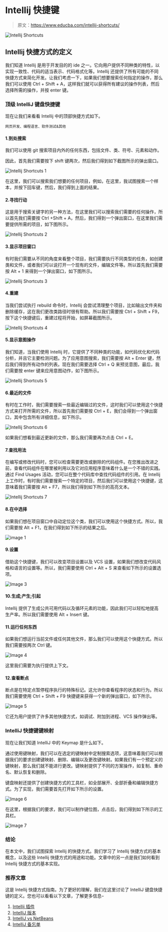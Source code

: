 # Intellij 快捷键

> 原文：<https://www.educba.com/intellij-shortcuts/>

![Intellij Shortcuts](img/a468855b9237e68bbff08a573611b31e.png)



## Intellij 快捷方式的定义

我们知道 Intellij 是用于开发目的的 ide 之一。它向用户提供不同种类的特性，以实现一致性、代码的适当表示、代码格式化等。Intellij 还提供了所有可能的不同快捷方式来简化开发。让我们考虑一下，如果我们想要搜索任何指定的操作，那么我们可以使用 Ctrl + Shift + A，这样我们就可以获得所有建议的操作列表，然后选择所需的操作，并按 enter 键。

### 顶级 IntelliJ 键盘快捷键

现在让我们来看看 Intellij 中的顶部快捷方式如下。

<small>网页开发、编程语言、软件测试&其他</small>

#### 1.到处搜索

我们可以使用 git 搜索项目内外的任何东西，包括文件、类、符号、元素和动作。

因此，首先我们需要按下 shift 键两次，然后我们得到如下截图所示的弹出窗口。

![Intellij Shortcuts 1](img/aa51697ef147eabebcd819a1e20016fe.png)



在这里，我们可以搜索我们想要的任何项目，例如，在这里，我试图搜索一个样本，并按下回车键，然后，我们得到上面的结果。

#### 2.寻找行动

这是用于搜索关键字的另一种方法，在这里我们可以搜索我们需要的任何操作，所以首先我们需要按 Ctrl +Shift + A，然后，我们得到一个弹出窗口，在这里我们需要提供所需的项目，如下图所示。

![Intellij Shortcuts 2](img/be702ccf0f299e5c6dd358484d0599ff.png)



#### 3.显示项目窗口

有时我们需要从不同的角度来看整个项目，我们需要执行不同类型的任务，如创建类和文件，或者我们可以说打开一个现有的文件，编辑文件等。所以首先我们需要按 Alt + 1 来得到一个弹出窗口，如下图所示。

![Intellij Shortcuts 3](img/fc21d4151a6084db9b812f5238cb564d.png)



#### 4.重建

当我们尝试执行 rebuild 命令时，Intellij 会尝试清理整个项目，比如输出文件夹和删除缓存，这在我们更改类路径时很有帮助。所以我们需要按 Ctrl + Shift + F9，按下这个快捷键后，重建过程将开始，如屏幕截图所示。

![Intellij Shortcuts 4](img/18bca707df100b875185e4c885fc1bb7.png)



#### 5.显示意图操作

我们知道，当我们使用 Intellij 时，它提供了不同种类的功能，如代码优化和代码分析，并且它主要检测问题。为了应用意图搜索，我们需要按 Alt + Enter 键，然后我们得到所有动作的列表。现在我们需要选择 Ctrl + Q 来预览意图，最后，我们需要按 enter 键来应用意图动作，如下图所示。

![Intellij Shortcuts 5](img/6596b1abc77ad662bf615193f8d7c817.png)



#### 6.最近的文件

有时在工作时，我们需要搜索一些最近编辑过的文件，这时我们可以使用这个快捷方式来打开所需的文件，所以首先我们需要按 Ctrl + E，我们会得到一个弹出窗口，其中包含所有详细信息，如下所示。

![Intellij Shortcuts 6](img/2ea282992301bcaa0d40b880f2139445.png)



如果我们想看到最近更新的文件，那么我们需要再次点击 Ctrl + E。

#### 7.查找用法

在编写或修改代码时，您可以检查需要更改或删除的代码组件。在您推出改进之前，查看代码组件在哪里被利用以及它对应用程序意味着什么是一个不错的实践。通过 Find Usages 活动，您可以在整个代码库中查找代码组件的引用。在 Intellij 上工作时，有时我们需要搜索一个特定的项目，然后我们可以使用这个快捷键，这意味着我们需要按 Alt + F7，所以我们得到如下所示的高亮文本。

![Intellij Shortcuts 7](img/eab49e81b328316e677c8fd51d427d4c.png)



#### 8.在中选择

如果我们想在项目窗口中自动定位这个类，我们可以使用这个快捷方式。所以，我们需要按 Alt + F1，在我们得到如下所示的结果之后。

![image 1](img/0022c11ad798fa0f17fb7bc3d003bd78.png)



#### 9.设置

借助这个快捷键，我们可以改变项目设置以及 VCS 设置，如果我们想改变代码风格和语言的设置等。所以，我们需要使用 Ctrl + Alt + S 来查看如下所示的设置选项。

![Image 3](img/9cb6785c1e095e46683c988d4bf7027d.png)



#### 10.生成;产生;引起

Intellij 提供了生成公共可用代码以及循环元素的功能，因此我们可以轻松地提高生产率。所以我们需要使用 Alt + Insert 键。

#### 11.运行任何东西

如果我们想运行当前文件或任何其他文件，那么我们可以使用这个快捷方式。所以我们需要按两次 Ctrl 键。

![Image 4](img/aee867af7d7b37f4c11a06a6c13bc1b2.png)



这里我们需要为执行提供上下文。

#### 12.查看断点

断点是在特定点暂停程序执行的特殊标记。这允许你查看程序的状态和行为。所以我们需要使用 Ctrl + Shift + F9 快捷键来获得一个新的弹出窗口，如下所示。

![Image 5](img/36db59ee1c7c0f0f7b9c46eb151213ed.png)



它还为用户提供了许多其他快捷方式，如调试、附加到进程、VCS 操作弹出等。

### IntelliJ 快捷键键映射

现在让我们知道 IntelliJ 中的 Keymap 是什么如下。

通过使用键映射，我们可以在选定的键映射中定制搜索选项，这意味着我们可以根据我们的要求创建键映射、删除、编辑以及更改键映射。如果我们有一个预定义的键映射，那么我们就不能进行更改。键映射提供了不同的方案操作，如复制、重命名、默认恢复和删除。

键盘映射还提供了创建快捷方式的工具栏，如全部展开、全部折叠和编辑快捷方式。为了实现，我们需要首先打开如下所示的设置。

![Image 6](img/85c3bbb9e91eb35370442502abad5c89.png)



在这里，根据我们的要求，我们可以制作键位图，点击后，我们得到如下所示的工具栏。

![Image 7](img/de7e4674cd5ea5785e4bbcb4d4ba8b29.png)



### 结论

在本文中，我们试图探索 Intellij 的快捷方式。我们学习了 Intellij 快捷方式的基本概念，以及这些 Intellij 快捷方式的用途和功能。文章中的另一点是我们如何看到 Intellij 快捷方式的基本实现。

### 推荐文章

这是 Intellij 快捷方式指南。为了更好的理解，我们在这里讨论了 IntelliJ 键盘快捷键的定义。您也可以看看以下文章，了解更多信息–

1.  [Intellij 插件](https://www.educba.com/intellij-plugins/)
2.  [IntelliJ 版本](https://www.educba.com/intellij-version/)
3.  [IntelliJ vs NetBeans](https://www.educba.com/intellij-vs-netbeans/)
4.  [IntelliJ 备忘单](https://www.educba.com/intellij-cheat-sheet/)





